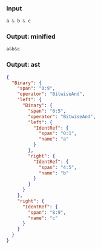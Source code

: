 ### Input
```js parse:expr
a & b & c
```

### Output: minified
```js
a&b&c
```

### Output: ast
```json
{
  "Binary": {
    "span": "0:9",
    "operator": "BitwiseAnd",
    "left": {
      "Binary": {
        "span": "0:5",
        "operator": "BitwiseAnd",
        "left": {
          "IdentRef": {
            "span": "0:1",
            "name": "a"
          }
        },
        "right": {
          "IdentRef": {
            "span": "4:5",
            "name": "b"
          }
        }
      }
    },
    "right": {
      "IdentRef": {
        "span": "8:9",
        "name": "c"
      }
    }
  }
}
```
